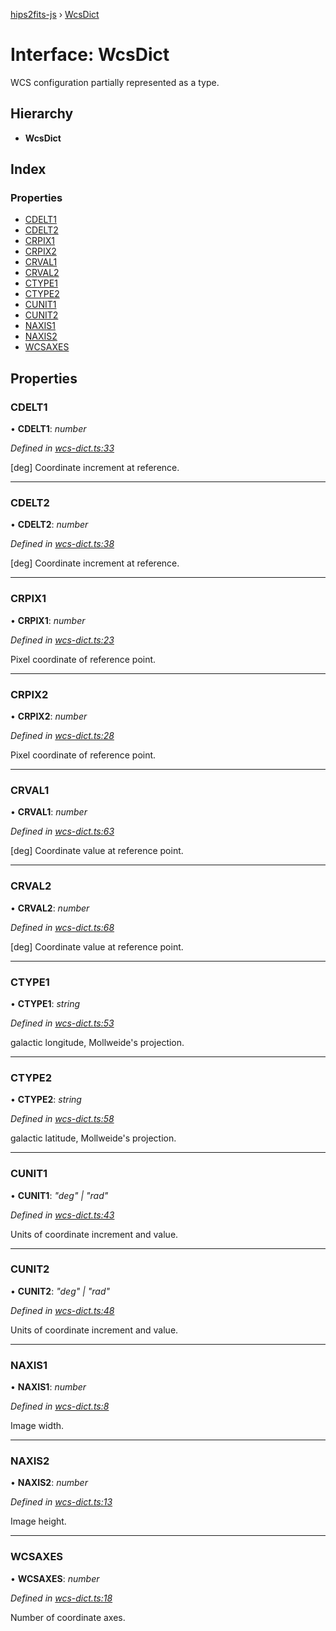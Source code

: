 [hips2fits-js](https://github.com/lloydevans/hips2fits-js/blob/master/docs/md/README.md) › [WcsDict](https://github.com/lloydevans/hips2fits-js/blob/master/docs/md/interfaces/wcsdict.md)

# Interface: WcsDict

WCS configuration partially represented as a type.

## Hierarchy

* **WcsDict**

## Index

### Properties

* [CDELT1](https://github.com/lloydevans/hips2fits-js/blob/master/docs/md/interfaces/wcsdict.md#cdelt1)
* [CDELT2](https://github.com/lloydevans/hips2fits-js/blob/master/docs/md/interfaces/wcsdict.md#cdelt2)
* [CRPIX1](https://github.com/lloydevans/hips2fits-js/blob/master/docs/md/interfaces/wcsdict.md#crpix1)
* [CRPIX2](https://github.com/lloydevans/hips2fits-js/blob/master/docs/md/interfaces/wcsdict.md#crpix2)
* [CRVAL1](https://github.com/lloydevans/hips2fits-js/blob/master/docs/md/interfaces/wcsdict.md#crval1)
* [CRVAL2](https://github.com/lloydevans/hips2fits-js/blob/master/docs/md/interfaces/wcsdict.md#crval2)
* [CTYPE1](https://github.com/lloydevans/hips2fits-js/blob/master/docs/md/interfaces/wcsdict.md#ctype1)
* [CTYPE2](https://github.com/lloydevans/hips2fits-js/blob/master/docs/md/interfaces/wcsdict.md#ctype2)
* [CUNIT1](https://github.com/lloydevans/hips2fits-js/blob/master/docs/md/interfaces/wcsdict.md#cunit1)
* [CUNIT2](https://github.com/lloydevans/hips2fits-js/blob/master/docs/md/interfaces/wcsdict.md#cunit2)
* [NAXIS1](https://github.com/lloydevans/hips2fits-js/blob/master/docs/md/interfaces/wcsdict.md#naxis1)
* [NAXIS2](https://github.com/lloydevans/hips2fits-js/blob/master/docs/md/interfaces/wcsdict.md#naxis2)
* [WCSAXES](https://github.com/lloydevans/hips2fits-js/blob/master/docs/md/interfaces/wcsdict.md#wcsaxes)

## Properties

###  CDELT1

• **CDELT1**: *number*

*Defined in [wcs-dict.ts:33](https://github.com/lloydevans/node-hips2fits/blob/7b0ca47/src/wcs-dict.ts#L33)*

[deg] Coordinate increment at reference.

___

###  CDELT2

• **CDELT2**: *number*

*Defined in [wcs-dict.ts:38](https://github.com/lloydevans/node-hips2fits/blob/7b0ca47/src/wcs-dict.ts#L38)*

[deg] Coordinate increment at reference.

___

###  CRPIX1

• **CRPIX1**: *number*

*Defined in [wcs-dict.ts:23](https://github.com/lloydevans/node-hips2fits/blob/7b0ca47/src/wcs-dict.ts#L23)*

Pixel coordinate of reference point.

___

###  CRPIX2

• **CRPIX2**: *number*

*Defined in [wcs-dict.ts:28](https://github.com/lloydevans/node-hips2fits/blob/7b0ca47/src/wcs-dict.ts#L28)*

Pixel coordinate of reference point.

___

###  CRVAL1

• **CRVAL1**: *number*

*Defined in [wcs-dict.ts:63](https://github.com/lloydevans/node-hips2fits/blob/7b0ca47/src/wcs-dict.ts#L63)*

[deg] Coordinate value at reference point.

___

###  CRVAL2

• **CRVAL2**: *number*

*Defined in [wcs-dict.ts:68](https://github.com/lloydevans/node-hips2fits/blob/7b0ca47/src/wcs-dict.ts#L68)*

[deg] Coordinate value at reference point.

___

###  CTYPE1

• **CTYPE1**: *string*

*Defined in [wcs-dict.ts:53](https://github.com/lloydevans/node-hips2fits/blob/7b0ca47/src/wcs-dict.ts#L53)*

galactic longitude, Mollweide's projection.

___

###  CTYPE2

• **CTYPE2**: *string*

*Defined in [wcs-dict.ts:58](https://github.com/lloydevans/node-hips2fits/blob/7b0ca47/src/wcs-dict.ts#L58)*

galactic latitude, Mollweide's projection.

___

###  CUNIT1

• **CUNIT1**: *"deg" | "rad"*

*Defined in [wcs-dict.ts:43](https://github.com/lloydevans/node-hips2fits/blob/7b0ca47/src/wcs-dict.ts#L43)*

Units of coordinate increment and value.

___

###  CUNIT2

• **CUNIT2**: *"deg" | "rad"*

*Defined in [wcs-dict.ts:48](https://github.com/lloydevans/node-hips2fits/blob/7b0ca47/src/wcs-dict.ts#L48)*

Units of coordinate increment and value.

___

###  NAXIS1

• **NAXIS1**: *number*

*Defined in [wcs-dict.ts:8](https://github.com/lloydevans/node-hips2fits/blob/7b0ca47/src/wcs-dict.ts#L8)*

Image width.

___

###  NAXIS2

• **NAXIS2**: *number*

*Defined in [wcs-dict.ts:13](https://github.com/lloydevans/node-hips2fits/blob/7b0ca47/src/wcs-dict.ts#L13)*

Image height.

___

###  WCSAXES

• **WCSAXES**: *number*

*Defined in [wcs-dict.ts:18](https://github.com/lloydevans/node-hips2fits/blob/7b0ca47/src/wcs-dict.ts#L18)*

Number of coordinate axes.
